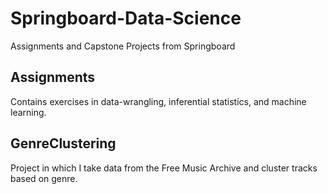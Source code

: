 # Springboard-Data-Science
Assignments and Capstone Projects from Springboard

## Assignments
Contains exercises in data-wrangling, inferential statistics, and machine learning.

## GenreClustering
Project in which I take data from the Free Music Archive and cluster tracks based on genre. 
